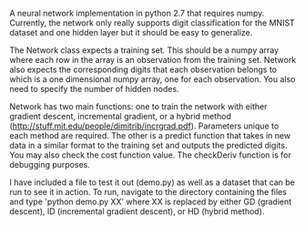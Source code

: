 A neural network implementation in python 2.7 that requires numpy.  Currently, the network only really supports digit classification for the MNIST dataset and one hidden layer but it should be easy to generalize.  

The Network class expects a training set.  This should be a numpy array where each row in the array is an observation from the training set.  Network also expects the corresponding digits that each observation belongs to which is a one dimensional numpy array, one for each observation.  You also need to specify the number of hidden nodes.

Network has two main functions: one to train the network with either gradient descent, incremental gradient, or a hybrid method (http://stuff.mit.edu/people/dimitrib/incrgrad.pdf).  Parameters unique to each method are required.  The other is a predict function that takes in new data in a similar format to the training set and outputs the predicted digits.  You may also check the cost function value.  The checkDeriv function is for debugging purposes.

I have included a file to test it out (demo.py) as well as a dataset that can be run to see it in action.  To run, navigate to the directory containing the files and type 'python demo.py XX'  where XX is replaced by either GD (gradient descent), ID (incremental gradient descent), or HD (hybrid method).
